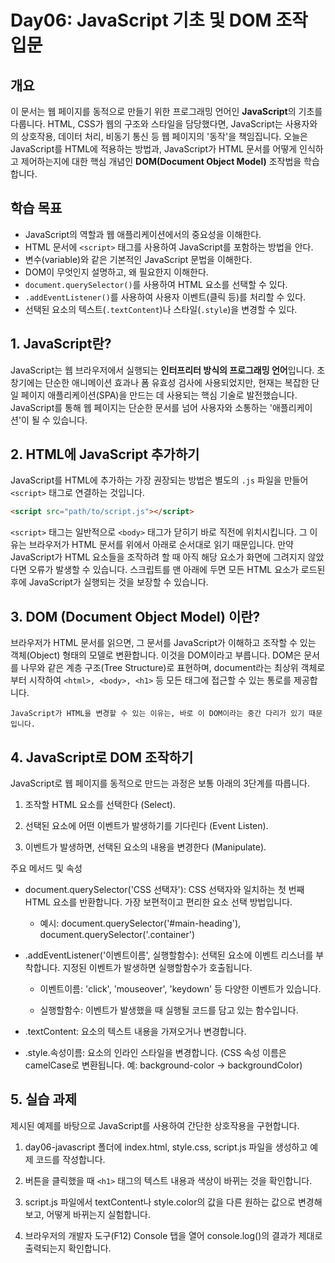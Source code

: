 # Day06: JavaScript 기초 및 DOM 조작 입문

## 개요

이 문서는 웹 페이지를 동적으로 만들기 위한 프로그래밍 언어인 **JavaScript**의 기초를 다룹니다. HTML, CSS가 웹의 구조와 스타일을 담당했다면, JavaScript는 사용자와의 상호작용, 데이터 처리, 비동기 통신 등 웹 페이지의 '동작'을 책임집니다. 오늘은 JavaScript를 HTML에 적용하는 방법과, JavaScript가 HTML 문서를 어떻게 인식하고 제어하는지에 대한 핵심 개념인 **DOM(Document Object Model)** 조작법을 학습합니다.

## 학습 목표

* JavaScript의 역할과 웹 애플리케이션에서의 중요성을 이해한다.
* HTML 문서에 `<script>` 태그를 사용하여 JavaScript를 포함하는 방법을 안다.
* 변수(variable)와 같은 기본적인 JavaScript 문법을 이해한다.
* DOM이 무엇인지 설명하고, 왜 필요한지 이해한다.
* `document.querySelector()`를 사용하여 HTML 요소를 선택할 수 있다.
* `.addEventListener()`를 사용하여 사용자 이벤트(클릭 등)를 처리할 수 있다.
* 선택된 요소의 텍스트(`.textContent`)나 스타일(`.style`)을 변경할 수 있다.

## 1. JavaScript란?

JavaScript는 웹 브라우저에서 실행되는 **인터프리터 방식의 프로그래밍 언어**입니다. 초창기에는 단순한 애니메이션 효과나 폼 유효성 검사에 사용되었지만, 현재는 복잡한 단일 페이지 애플리케이션(SPA)을 만드는 데 사용되는 핵심 기술로 발전했습니다. JavaScript를 통해 웹 페이지는 단순한 문서를 넘어 사용자와 소통하는 '애플리케이션'이 될 수 있습니다.

## 2. HTML에 JavaScript 추가하기

JavaScript를 HTML에 추가하는 가장 권장되는 방법은 별도의 `.js` 파일을 만들어 `<script>` 태그로 연결하는 것입니다.

```html
<script src="path/to/script.js"></script>
```

`<script>` 태그는 일반적으로 `<body>` 태그가 닫히기 바로 직전에 위치시킵니다. 그 이유는 브라우저가 HTML 문서를 위에서 아래로 순서대로 읽기 때문입니다. 만약 JavaScript가 HTML 요소들을 조작하려 할 때 아직 해당 요소가 화면에 그려지지 않았다면 오류가 발생할 수 있습니다. 스크립트를 맨 아래에 두면 모든 HTML 요소가 로드된 후에 JavaScript가 실행되는 것을 보장할 수 있습니다.

## 3. DOM (Document Object Model) 이란?
브라우저가 HTML 문서를 읽으면, 그 문서를 JavaScript가 이해하고 조작할 수 있는 객체(Object) 형태의 모델로 변환합니다. 이것을 DOM이라고 부릅니다. DOM은 문서를 나무와 같은 계층 구조(Tree Structure)로 표현하며, document라는 최상위 객체로부터 시작하여 `<html>, <body>, <h1>` 등 모든 태그에 접근할 수 있는 통로를 제공합니다.

    JavaScript가 HTML을 변경할 수 있는 이유는, 바로 이 DOM이라는 중간 다리가 있기 때문입니다.

## 4. JavaScript로 DOM 조작하기

JavaScript로 웹 페이지를 동적으로 만드는 과정은 보통 아래의 3단계를 따릅니다.

1. 조작할 HTML 요소를 선택한다 (Select).

2. 선택된 요소에 어떤 이벤트가 발생하기를 기다린다 (Event Listen).

3. 이벤트가 발생하면, 선택된 요소의 내용을 변경한다 (Manipulate).

주요 메서드 및 속성
* document.querySelector('CSS 선택자'): CSS 선택자와 일치하는 첫 번째 HTML 요소를 반환합니다. 가장 보편적이고 편리한 요소 선택 방법입니다.

    * 예시: document.querySelector('#main-heading'), document.querySelector('.container')

* .addEventListener('이벤트이름', 실행할함수): 선택된 요소에 이벤트 리스너를 부착합니다. 지정된 이벤트가 발생하면 실행할함수가 호출됩니다.

    * 이벤트이름: 'click', 'mouseover', 'keydown' 등 다양한 이벤트가 있습니다.

    * 실행할함수: 이벤트가 발생했을 때 실행될 코드를 담고 있는 함수입니다.

* .textContent: 요소의 텍스트 내용을 가져오거나 변경합니다.

* .style.속성이름: 요소의 인라인 스타일을 변경합니다. (CSS 속성 이름은 camelCase로 변환됩니다. 예: background-color -> backgroundColor)

## 5. 실습 과제
제시된 예제를 바탕으로 JavaScript를 사용하여 간단한 상호작용을 구현합니다.

1. day06-javascript 폴더에 index.html, style.css, script.js 파일을 생성하고 예제 코드를 작성합니다.

2. 버튼을 클릭했을 때 `<h1>` 태그의 텍스트 내용과 색상이 바뀌는 것을 확인합니다.

3. script.js 파일에서 textContent나 style.color의 값을 다른 원하는 값으로 변경해보고, 어떻게 바뀌는지 실험합니다.

4. 브라우저의 개발자 도구(F12) Console 탭을 열어 console.log()의 결과가 제대로 출력되는지 확인합니다.
